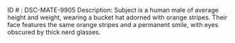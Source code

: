 ID # : DSC-MATE-9905
Description: Subject is a human male of average height and weight, wearing a bucket hat adorned with orange stripes. Their face features the same orange stripes and a permanent smile, with eyes obscured by thick nerd glasses.